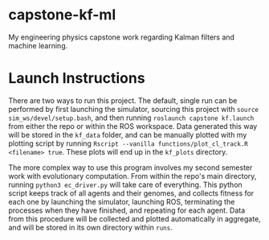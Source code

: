 # capstone-kf-ml
My engineering physics capstone work regarding Kalman filters and machine learning.

# Launch Instructions
There are two ways to run this project. The default, single run can be performed by first launching the simulator, sourcing this project with `source sim_ws/devel/setup.bash`, and then running `roslaunch capstone kf.launch` from either the repo or within the ROS workspace. Data generated this way will be stored in the `kf_data` folder, and can be manually plotted with my plotting script by running `Rscript --vanilla functions/plot_cl_track.R <filename> true`. These plots will end up in the `kf_plots` directory. 

The more complex way to use this program involves my second semester work with evolutionary computation. From within the repo's main directory, running `python3 ec_driver.py` will take care of everything. This python script keeps track of all agents and their genomes, and collects fitness for each one by launching the simulator, launching ROS, terminating the processes when they have finished, and repeating for each agent. Data from this procedure will be collected and plotted automatically in aggregate, and will be stored in its own directory within `runs`.